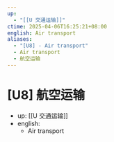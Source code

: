 ```yaml
---
up:
  - "[[U 交通运输]]"
ctime: 2025-04-06T16:25:21+08:00
english: Air transport
aliases:
  - "[U8] - Air transport"
  - Air transport
  - 航空运输
---
```


# [U8] 航空运输

- up: [[U 交通运输]]
- english:
	- Air transport
